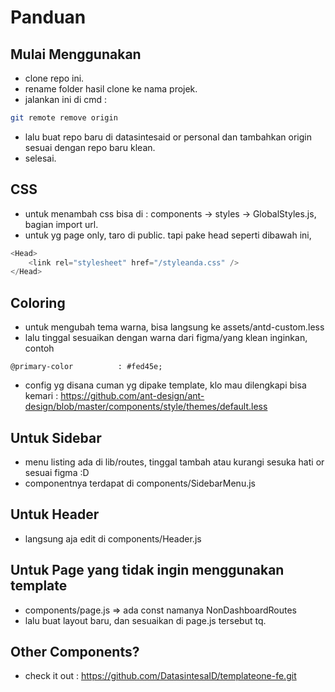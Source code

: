 # Panduan

## Mulai Menggunakan

- clone repo ini.
- rename folder hasil clone ke nama projek.
- jalankan ini di cmd :

```bash
git remote remove origin
```

- lalu buat repo baru di datasintesaid or personal dan tambahkan origin sesuai dengan repo baru klean.
- selesai.

## CSS

- untuk menambah css bisa di : components -> styles -> GlobalStyles.js, bagian import url.
- untuk yg page only, taro di public. tapi pake head seperti dibawah ini,

```js
<Head>
    <link rel="stylesheet" href="/styleanda.css" />
</Head>
```

## Coloring

- untuk mengubah tema warna, bisa langsung ke assets/antd-custom.less
- lalu tinggal sesuaikan dengan warna dari figma/yang klean inginkan, contoh

```less
@primary-color          : #fed45e;
```

- config yg disana cuman yg dipake template, klo mau dilengkapi bisa kemari : <https://github.com/ant-design/ant-design/blob/master/components/style/themes/default.less>

## Untuk Sidebar

- menu listing ada di lib/routes, tinggal tambah atau kurangi sesuka hati or sesuai figma :D
- componentnya terdapat di components/SidebarMenu.js

## Untuk Header

- langsung aja edit di components/Header.js

## Untuk Page yang tidak ingin menggunakan template

- components/page.js => ada const namanya NonDashboardRoutes
- lalu buat layout baru, dan sesuaikan di page.js tersebut tq.

## Other Components?

- check it out :
<https://github.com/DatasintesaID/templateone-fe.git>
